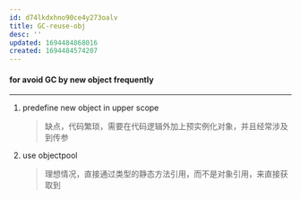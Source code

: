 ```yaml
---
id: d74lkdxhno90ce4y273oalv
title: GC-reuse-obj
desc: ''
updated: 1694484868016
created: 1694484574207
---
```


#### for avoid GC by new object frequently
--------------
1. predefine new object in upper scope
    > 缺点，代码繁琐，需要在代码逻辑外加上预实例化对象，并且经常涉及到传参
2. use objectpool
   > 理想情况，直接通过类型的静态方法引用，而不是对象引用，来直接获取到